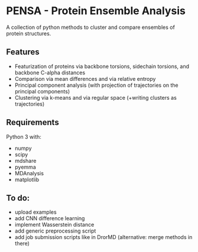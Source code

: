 # PENSA - Protein Ensemble Analysis

A collection of python methods to cluster and compare ensembles of protein structures.

## Features

- Featurization of proteins via backbone torsions, sidechain torsions, and backbone C-alpha distances 
- Comparison via mean differences and via relative entropy
- Principal component analysis (with projection of trajectories on the principal components)
- Clustering via k-means and via regular space (+writing clusters as trajectories)

## Requirements

Python 3 with:
- numpy
- scipy
- mdshare
- pyemma
- MDAnalysis
- matplotlib

## To do:

- upload examples
- add CNN difference learning
- implement Wasserstein distance
- add generic preprocessing script
- add job submission scripts like in DrorMD 
  (alternative: merge methods in there)
